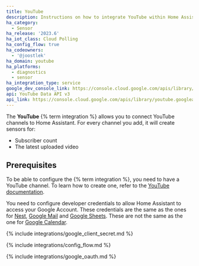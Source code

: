 ```yaml
---
title: YouTube
description: Instructions on how to integrate YouTube within Home Assistant.
ha_category:
  - Sensor
ha_release: '2023.6'
ha_iot_class: Cloud Polling
ha_config_flow: true
ha_codeowners:
  - '@joostlek'
ha_domain: youtube
ha_platforms:
  - diagnostics
  - sensor
ha_integration_type: service
google_dev_console_link: https://console.cloud.google.com/apis/library/youtube.googleapis.com
api: YouTube Data API v3
api_link: https://console.cloud.google.com/apis/library/youtube.googleapis.com?project=home-assistant-17698
---
```


The **YouTube** {% term integration %} allows you to connect YouTube channels to Home Assistant.
For every channel you add, it will create sensors for:
- Subscriber count
- The latest uploaded video

## Prerequisites

To be able to configure the {% term integration %}, you need to have a YouTube channel.
To learn how to create one, refer to the [YouTube documentation](https://support.google.com/youtube/answer/1646861).

You need to configure developer credentials to allow Home Assistant to access your Google Account.
These credentials are the same as the ones for [Nest](/integrations/nest), [Google Mail](/integrations/google_mail) and [Google Sheets](/integrations/google_sheets).
These are not the same as the one for [Google Calendar](/integrations/google).

{% include integrations/google_client_secret.md %}

{% include integrations/config_flow.md %}

{% include integrations/google_oauth.md %}
